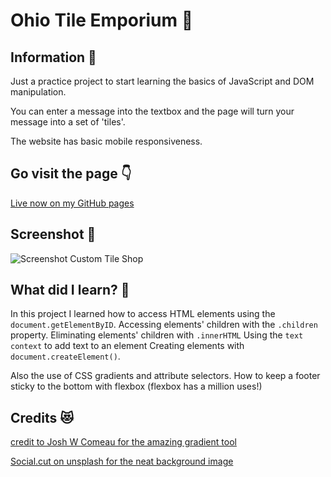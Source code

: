 # Ohio Tile Emporium 🌟
## Information 🤔 
Just a practice project to start learning the basics of JavaScript and DOM manipulation.

You can enter a message into the textbox and the page will turn your message into a set of 'tiles'.

The website has basic mobile responsiveness.

## Go visit the page 👇
[Live now on my GitHub pages](https://jchavezsharp.github.io/ohio-tile-emporium/)

## Screenshot 📸

![Screenshot Custom Tile Shop](https://github.com/JChavezSharp/ohio-tile-emporium/assets/145109851/fd77c8e6-8343-4afa-b868-6078cf69a2e6)


## What did I learn? 🧠
In this project I learned how to access HTML elements using the `document.getElementByID`.
Accessing elements' children with the `.children` property.
Eliminating elements' children with `.innerHTML`
Using the `text context` to add text to an element
Creating elements with `document.createElement()`.

Also the use of CSS gradients and attribute selectors.
How to keep a footer sticky to the bottom with flexbox (flexbox has a million uses!)


## Credits 😻
 [credit to Josh W Comeau for the amazing gradient tool](https://www.joshwcomeau.com/gradient-generator/)

 [Social.cut on unsplash for the neat background image](https://unsplash.com/photos/green-leafed-plant-beside-tiles-ckUgG-RAgUk)
 
